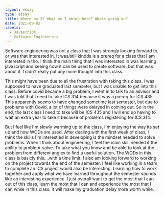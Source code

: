```yaml
---
layout: essay
type: essay
title: Where am I? What am I doing here? Whats going on?
date: 2021-09-02
labels:
  - Javascript
  - Software Engineering
---
```

Software engineering was not a class that I was strongly looking forward to, or was that interested in. It was/still kindda is a prereq for a class that I am interested in tho. 
I think the main thing that I was interested in was learning javascript and seeing how it can be used to create software, but that was about it. I didn't really put any more thought into this class. 

This might have been due to all the frustration with taking this class. I was supposed to have graduated last semseter, but I was unable to get into this class. 
Before covid became a big problem, I went in to talk to an advisor and I was told that I need to take ICS 314 because it was a prereq for ICS 435. 
This apparently seems to have changed sometime last semester, but due to problems with Covid, a lot of things were delayed in coming out.
So in the end, the last class I need to take will be ICS 435 and I will end up having to wait an extra year to take it because of problems registering for ICS 314. 

But I feel like I'm slowly warming up to the class, I'm enjoying the way its set up and how WODs are used. 
After dealing with the first week of class, I think the skills I'm interestied in developing is the mindset needed to solve problems.
When I think about engineering, I feel the main skill needed it the ability to problem-solve. 
To take what you know and be able to look at the problem from different angles to find a useful solution. The WODs in this class is basicly this....with a time limit. 
I also am looking forward to working on the project towards the end of the semester. I feel like working in a team to complete an ICS project would also be interesting. 
Learning how to work together and apply what we have learned throughout the semester sounds like an interesting experience.
I just overall want to get the most that I can out of this class, learn the most that I can and experience the most that I can while in this class.
It will make my graduation delay more worth while. 
